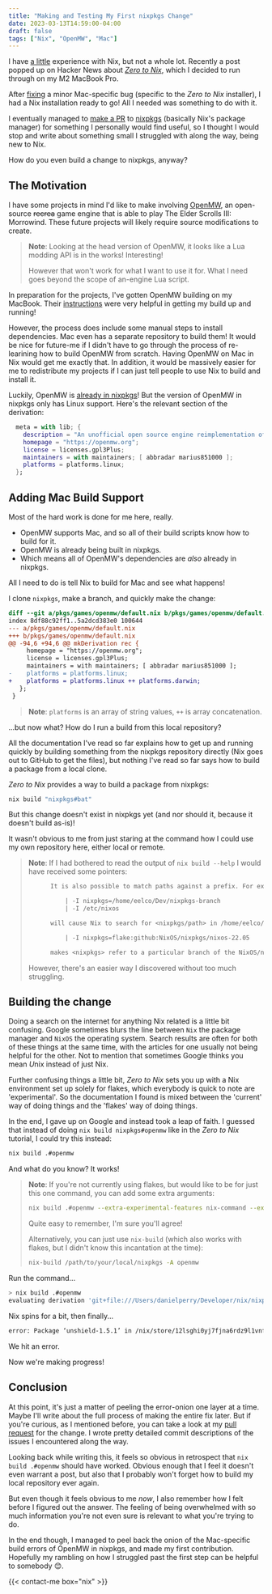 ```yaml
---
title: "Making and Testing My First nixpkgs Change"
date: 2023-03-13T14:59:00-04:00
draft: false
tags: ["Nix", "OpenMW", "Mac"]
---
```


I have [a little](../my-first-nix-derivation-openstreetmap-overpass/) experience with Nix, but not a whole lot. Recently a post popped up on Hacker News about *[Zero to Nix](https://zero-to-nix.com/)*, which I decided to run through on my M2 MacBook Pro.

After [fixing](https://github.com/DeterminateSystems/nix-installer/issues/254#event-8735447050) a minor Mac-specific bug (specific to the *Zero to Nix* installer), I had a Nix installation ready to go! All I needed was something to do with it.

I eventually managed to [make a PR](https://github.com/NixOS/nixpkgs/pull/220750) to [nixpkgs](https://github.com/NixOS/nixpkgs) (basically Nix's package manager) for something I personally would find useful, so I thought I would stop and write about something small I struggled with along the way, being new to Nix.

How do you even build a change to nixpkgs, anyway?

## The Motivation
I have some projects in mind I'd like to make involving [OpenMW](https://openmw.org/en/), an open-source ~~recrea~~ game engine that is able to play The Elder Scrolls III: Morrowind. These future projects will likely require source modifications to create.

> **Note**: Looking at the head version of OpenMW, it looks like a Lua modding API is in the works! Interesting!
> 
> However that won't work for what I want to use it for. What I need goes beyond the scope of an-engine Lua script.

In preparation for the projects, I've gotten OpenMW building on my MacBook. Their [instructions](https://wiki.openmw.org/index.php?title=Development_Environment_Setup) were very helpful in getting my build up and running!

However, the process does include some manual steps to install dependencies. Mac even has a separate repository to build them! It would be nice for future-me if I didn't have to go through the process of re-learining how to build OpenMW from scratch. Having OpenMW on Mac in Nix would get me exactly that. In addition, it would be massively easier for me to redistribute my projects if I can just tell people to use Nix to build and install it.

Luckily, OpenMW is [already in nixpkgs](https://github.com/NixOS/nixpkgs/blob/master/pkgs/games/openmw/default.nix)! But the version of OpenMW in nixpkgs only has Linux support. Here's the relevant section of the derivation:

```nix
  meta = with lib; {
    description = "An unofficial open source engine reimplementation of the game Morrowind";
    homepage = "https://openmw.org";
    license = licenses.gpl3Plus;
    maintainers = with maintainers; [ abbradar marius851000 ];
    platforms = platforms.linux;
  };
```

## Adding Mac Build Support

Most of the hard work is done for me here, really.
* OpenMW supports Mac, and so all of their build scripts know how to build for it.
* OpenMW is already being built in nixpkgs.
* Which means all of OpenMW's dependencies are *also* already in nixpkgs.

All I need to do is tell Nix to build for Mac and see what happens!

I clone `nixpkgs`, make a branch, and quickly make the change:

```diff
diff --git a/pkgs/games/openmw/default.nix b/pkgs/games/openmw/default.nix
index 8df88c92ff1..5a2dcd383e0 100644
--- a/pkgs/games/openmw/default.nix
+++ b/pkgs/games/openmw/default.nix
@@ -94,6 +94,6 @@ mkDerivation rec {
     homepage = "https://openmw.org";
     license = licenses.gpl3Plus;
     maintainers = with maintainers; [ abbradar marius851000 ];
-    platforms = platforms.linux;
+    platforms = platforms.linux ++ platforms.darwin;
   };
 }
```

> **Note**: `platforms` is an array of string values, `++` is array concatenation.

...but now what? How do I run a build from this local repository?

All the documentation I've read so far explains how to get up and running quickly by building something from the nixpkgs repository directly (Nix goes out to GitHub to get the files), but nothing I've read so far says how to build a package from a local clone.

*Zero to Nix* provides a way to build a package from nixpkgs:

```bash
nix build "nixpkgs#bat"
```

But this change doesn't exist in nixpkgs yet (and nor should it, because it doesn't build as-is)! 

It wasn't obvious to me from just staring at the command how I could use my own repository here, either local or remote.

> **Note**: If I had bothered to read the output of `nix build --help` I would have received some pointers:
>
> ```txt
>       It is also possible to match paths against a prefix. For example, passing
> 
>           | -I nixpkgs=/home/eelco/Dev/nixpkgs-branch
>           | -I /etc/nixos
> 
>       will cause Nix to search for <nixpkgs/path> in /home/eelco/Dev/nixpkgs-branch/path and /etc/nixos/nixpkgs/path.
> ```
> ```txt
>           | -I nixpkgs=flake:github:NixOS/nixpkgs/nixos-22.05
> 
>       makes <nixpkgs> refer to a particular branch of the NixOS/nixpkgs repository on GitHub.
>
> ```
>
> However, there's an easier way I discovered without too much struggling.

## Building the change
Doing a search on the internet for anything Nix related is a little bit confusing. Google sometimes blurs the line between `Nix` the package manager and `NixOS` the operating system. Search results are often for both of these things at the same time, with the articles for one usually not being helpful for the other. Not to mention that sometimes Google thinks you mean *U*nix instead of just Nix.

Further confusing things a little bit, *Zero to Nix* sets you up with a Nix environment set up solely for flakes, which everybody is quick to note are 'experimental'. So the documentation I found is mixed between the 'current' way of doing things and the 'flakes' way of doing things.

In the end, I gave up on Google and instead took a leap of faith. I guessed that instead of doing `nix build nixpkgs#openmw` like in the *Zero to Nix* tutorial, I could try this instead:

```bash
nix build .#openmw
```

And what do you know? It works!

> **Note**: If you're not currently using flakes, but would like to be for just this one command, you can add some extra arguments: 
> 
> ```bash
> nix build .#openmw --extra-experimental-features nix-command --extra-experimental-features flakes`.
> ```
>
> Quite easy to remember, I'm sure you'll agree!
> 
> Alternatively, you can just use `nix-build` (which also works with flakes, but I didn't know this incantation at the time):
>
> ```bash
> nix-build /path/to/your/local/nixpkgs -A openmw
> ```

Run the command...

```bash
> nix build .#openmw
evaluating derivation 'git+file:///Users/danielperry/Developer/nix/nixpkgs#openmw'

```

Nix spins for a bit, then finally...

```bash
error: Package ‘unshield-1.5.1’ in /nix/store/12lsghi0yj7fjna6rdz9l1vnfxilnfcv-source/pkgs/tools/archivers/unshield/default.nix:18 is not supported on ‘aarch64-darwin’, refusing to evaluate.
```

We hit an error.

Now we're making progress!

## Conclusion

At this point, it's just a matter of peeling the error-onion one layer at a time. Maybe I'll write about the full process of making the entire fix later. But if you're curious, as I mentioned before, you can take a look at my [pull request](https://github.com/NixOS/nixpkgs/pull/220750) for the change. I wrote pretty detailed commit descriptions of the issues I encountered along the way.

Looking back while writing this, it feels so obvious in retrospect that `nix build .#openmw` should have worked. Obvious enough that I feel it doesn't even warrant a post, but also that I probably won't forget how to build my local repository ever again.
    
But even though it feels obvious to me *now*, I also remember how I felt before I figured out the answer. The feeling of being overwhelmed with so much information you're not even sure is relevant to what you're trying to do.

In the end though, I managed to peel back the onion of the Mac-specific build errors of OpenMW in nixpkgs, and made my first contribution. Hopefully my rambling on how I struggled past the first step can be helpful to somebody 😊.


{{< contact-me box="nix" >}}